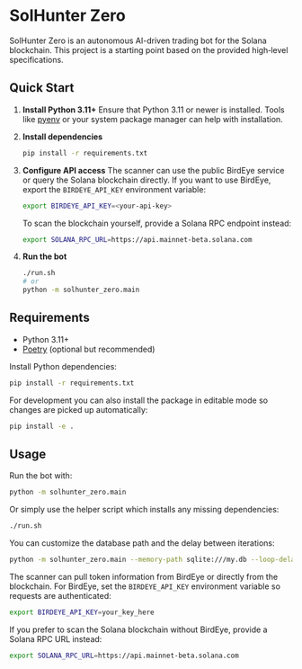 # SolHunter Zero

SolHunter Zero is an autonomous AI-driven trading bot for the Solana blockchain. This project is a starting point based on the provided high‑level specifications.

## Quick Start

1. **Install Python 3.11+**
   Ensure that Python 3.11 or newer is installed. Tools like
   [pyenv](https://github.com/pyenv/pyenv) or your system package manager can help
   with installation.

2. **Install dependencies**
   ```bash
   pip install -r requirements.txt
   ```

3. **Configure API access**
   The scanner can use the public BirdEye service or query the Solana blockchain
   directly. If you want to use BirdEye, export the `BIRDEYE_API_KEY`
   environment variable:
   ```bash
   export BIRDEYE_API_KEY=<your-api-key>
   ```
   To scan the blockchain yourself, provide a Solana RPC endpoint instead:
   ```bash
   export SOLANA_RPC_URL=https://api.mainnet-beta.solana.com
   ```

4. **Run the bot**
   ```bash
   ./run.sh
   # or
   python -m solhunter_zero.main
   ```

## Requirements
- Python 3.11+
- [Poetry](https://python-poetry.org/) (optional but recommended)

Install Python dependencies:
```bash
pip install -r requirements.txt
```

For development you can also install the package in editable mode so changes are
picked up automatically:
```bash
pip install -e .
```

## Usage
Run the bot with:
```bash
python -m solhunter_zero.main
```
Or simply use the helper script which installs any missing dependencies:
```bash
./run.sh
```
You can customize the database path and the delay between iterations:
```bash
python -m solhunter_zero.main --memory-path sqlite:///my.db --loop-delay 30
```

The scanner can pull token information from BirdEye or directly from the
blockchain. For BirdEye, set the `BIRDEYE_API_KEY` environment variable so
requests are authenticated:

```bash
export BIRDEYE_API_KEY=your_key_here
```

If you prefer to scan the Solana blockchain without BirdEye, provide a Solana
RPC URL instead:

```bash
export SOLANA_RPC_URL=https://api.mainnet-beta.solana.com
```
